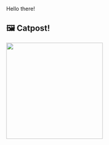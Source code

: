 Hello there!



## 🖼️ Catpost!

<sub>
    <img src="https://cdn2.thecatapi.com/images/eij.jpg" height="256">
</sub>


